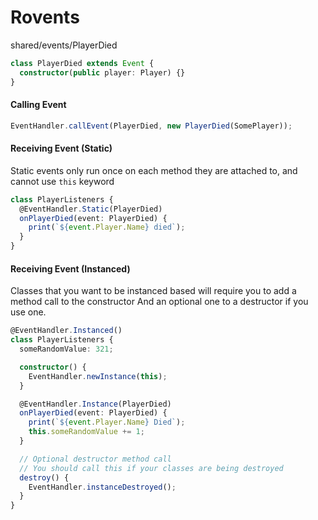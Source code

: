 # Rovents

shared/events/PlayerDied

```ts
class PlayerDied extends Event {
  constructor(public player: Player) {}
}
```

#### Calling Event

```ts
EventHandler.callEvent(PlayerDied, new PlayerDied(SomePlayer));
```

#### Receiving Event (Static)

Static events only run once on each method they are attached to, and cannot use `this` keyword

```ts
class PlayerListeners {
  @EventHandler.Static(PlayerDied)
  onPlayerDied(event: PlayerDied) {
    print(`${event.Player.Name} died`);
  }
}
```

#### Receiving Event (Instanced)

Classes that you want to be instanced based will require you to add a method call to the constructor
And an optional one to a destructor if you use one.

```ts
@EventHandler.Instanced()
class PlayerListeners {
  someRandomValue: 321;

  constructor() {
    EventHandler.newInstance(this);
  }

  @EventHandler.Instance(PlayerDied)
  onPlayerDied(event: PlayerDied) {
    print(`${event.Player.Name} Died`);
    this.someRandomValue += 1;
  }

  // Optional destructor method call
  // You should call this if your classes are being destroyed 
  destroy() {
    EventHandler.instanceDestroyed();
  }
}
```
